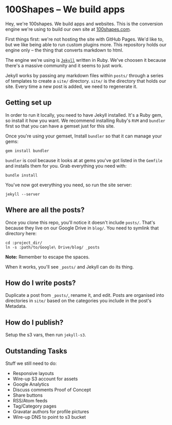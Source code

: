 100Shapes – We build apps
=========================


Hey, we're 100shapes. We build apps and websites. This is the conversion engine we're using to build our own site at [100shapes.com](www.100shapes.com).

First things first: we're not hosting the site with GitHub Pages. We'd like to, but we like being able to run custom plugins more. This repository holds our engine only – the thing that converts markdown to html.

The engine we're using is [`Jekyll`](https://github.com/mojombo/jekyll/) written in Ruby. We've choosen it because there's a massive community and it seems to just work.

Jekyll works by passing any markdown files within `posts/` through a series of templates to create a `site/` directory. `site/` is the directory that holds our site. Every time a new post is added, we need to regenerate it.

Getting set up
--------------

 In order to run it locally, you need to have Jekyll installed. It's a Ruby gem, so install it how you want. We recommend installing Ruby's `RVM` and `bundler` first so that you can have a gemset just for this site.

Once you're using your gemset, Install `bundler` so that it can manage your gems:

	gem install bundler

`bundler` is cool because it looks at at gems you've got listed in the `Gemfile` and installs them for you. Grab everything you need with:

	bundle install

You've now got everything you need, so run the site server:

	jekyll --server


Where are all the posts?
------------------------

Once you clone this repo, you'll notice it doesn't include `posts/`. That's because they live on our Google Drive in `blog/`. You need to symlink that directory here:

	cd :project_dir/
	ln -s :path/to/Google\ Drive/blog/ _posts

**Note:** Remember to escape the spaces.

When it works, you'll see `_posts/` and Jekyll can do its thing.


How do I write posts?
---------------------

Duplicate a post from `_posts/`, rename it, and edit. Posts are organised into directories in `site/` based on the categories you include in the post's Metadata.


How do I publish?
-----------------

Setup the s3 vars, then run `jekyll-s3`.


Outstanding Tasks
-----------------

Stuff we still need to do:

- Responsive layouts
- Wire-up S3 account for assets
- Google Analytics
- Discuss comments Proof of Concept
- Share buttons
- RSS/Atom feeds
- Tag/Category pages
- Gravatar authors for profile pictures
- Wire-up DNS to point to s3 bucket

